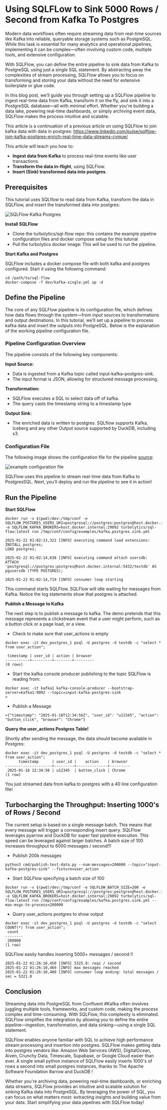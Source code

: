# Using SQLFLow to Sink 5000 Rows / Second from Kafka To Postgres

Modern data workflows often require streaming data from real-time sources like Kafka into reliable, queryable storage systems such as PostgreSQL. While this task is essential for many analytics and operational pipelines, implementing it can be complex—often involving custom code, multiple tools, and extensive configuration.

With SQLFlow, you can define the entire pipeline to sink data from Kafka to PostgreSQL using just a single SQL statement. By abstracting away the complexities of stream processing, SQLFlow allows you to focus on transforming and storing your data without the need for extensive boilerplate or glue code.

In this blog post, we’ll guide you through setting up a SQLFlow pipeline to ingest real-time data from Kafka, transform it on the fly, and sink it into a PostgreSQL database—all with minimal effort. Whether you're building a data lake, powering real-time dashboards, or simply archiving event data, SQLFlow makes the process intuitive and scalable.

This article is a continuation of a previous article on using SQLFlow to join kafka data with data in postgres: https://www.linkedin.com/pulse/sqlflow-join-kafka-postgres-enrich-real-time-data-streams-cymue/

This article will teach you how to:

- **Ingest data from Kafka** to process real-time events like user transactions.
- **Transform the data in-flight**, using SQLFlow.
- **Insert (Sink) transformed data into postgres**.

## Prerequisites

This tutorial uses SQLflow to read data from Kafka, transform the data in SQLFlow, and insert the transformed data into postgres:

![SQLFlow Kafka Postgres](./static/postgres_sink_arch.png)

**Install SQLFlow**
- Clone the turbolytics/sql-flow repo: this contains the example pipeline configuration files and docker compose setup for this tutorial
- Pull the turbolytics docker image: This will be used to run the pipeline.
 
**Start Kafka and Postgres**

SQLFlow includes a docker compose file with both kafka and postgres configured. Start it using the following command: 

```
cd /path/to/sql-flow
docker-compose -f dev/kafka-single.yml up -d
```

## Define the Pipeline

The core of any SQLFlow pipeline is its configuration file, which defines how data flows through the system—from input sources to transformations and output destinations. In this tutorial, we’ll set up a pipeline to process kafka data and insert the outputs into PostgreSQL. Below is the explanation of the working pipeline configuration file.

### Pipeline Configuration Overview

The pipeline consists of the following key components:

**Input Source:**

- Data is ingested from a Kafka topic called input-kafka-postgres-sink.
- The input format is JSON, allowing for structured message processing.

**Transformation:**

- SQLFlow executes a SQL to select data off of kafka.
- The query casts the timestamp string to a timestamp type

**Output Sink:**

- The enriched data is written to postgres. SQLflow supports Kafka, Iceberg and any other Output source supported by DuckDB, including s3.

### Configuration File

The following image shows the configuration file for the pipeline [source](https://github.com/turbolytics/sql-flow/blob/7ed32d6e79bf539b3b319d29aa1f2c7a383b5b05/dev/config/examples/kafka.postgres.sink.yml):

![example configuration file](./static/postgres_sink.png)

SQLFlow uses this pipeline to stream real-time data from Kafka to PostgresSQL. Next, you’ll deploy and run the pipeline to see it in action!

## Run the Pipeline

**Start SQLFlow**

```
docker run -v $(pwd)/dev:/tmp/conf -e SQLFLOW_POSTGRES_USERS_URI=postgresql://postgres:postgres@host.docker.internal:5432/testdb -e SQLFLOW_KAFKA_BROKERS=host.docker.internal:29092 turbolytics/sql-flow:latest run /tmp/conf/config/examples/kafka.postgres.sink.yml

2025-01-22 01:02:13,322 [INFO] executing command load extensions: INSTALL postgres;
LOAD postgres;

2025-01-22 01:02:14,638 [INFO] executing command attach usersdb: ATTACH 'postgresql://postgres:postgres@host.docker.internal:5432/testdb' AS pgusersdb (TYPE POSTGRES);

2025-01-22 01:02:14,719 [INFO] consumer loop starting
```

This command starts SQLFlow. SQLFlow will idle waiting for messages from Kafka. Notice the log statements show that postgres is attached.

**Publish a Message to Kafka**

The next step is to publish a message to kafka. The demo pretends that this message represents a clickstream event that a user might perform, such as a button click or a page load, or a view.

- Check to make sure that user_actions is empty
```
docker exec -it dev_postgres_1 psql -U postgres -d testdb -c "select * from user_action";

 timestamp | user_id | action | browser
-----------+---------+--------+---------
(0 rows)
```

- Start the kafka console producer publishing to the topic SQLFlow is reading from:
```
docker exec -it kafka1 kafka-console-producer --bootstrap-server=kafka1:9092 --topic=input-kafka-postgres-sink
>
```

- Publish a Message

```
>{"timestamp": "2025-01-18T12:34:56Z", "user_id": "u12345", "action": "button_click", "browser": "Chrome"}
```

**Query the user_actions Postgres Table!**

Shortly after sending the message, the data should become available in Postgres:

```
docker exec -it dev_postgres_1 psql -U postgres -d testdb -c "select * from user_action";
      timestamp      | user_id |    action    | browser
---------------------+---------+--------------+---------
 2025-01-18 12:34:56 | u12345  | button_click | Chrome
(1 row)
```

You just streamed data from kafka to postgres with a 40 line configuration file!

## Turbocharging the Throughput: Inserting 1000's of Rows / Second

The current setup is based on a single message batch. This means that every message will trigger a corresponding insert query. SQLFlow leverages pyarrow and DuckDB for super fast pipeline execution. This speed can be leveraged against larger batches. A batch size of 100 increases throughput to 6000 messages / second!!! 

- Publish 200k messages
 
```
python3 cmd/publish-test-data.py --num-messages=200000 --topic="input-kafka-postgres-sink" --fixture=user_action
```

- Start SQLFlow specifying a batch size of 100
 
```
docker run -v $(pwd)/dev:/tmp/conf -e SQLFLOW_BATCH_SIZE=200 -e SQLFLOW_POSTGRES_USERS_URI=postgresql://postgres:postgres@host.docker.internal:5432/testdb -e SQLFLOW_KAFKA_BROKERS=host.docker.internal:29092 turbolytics/sql-flow:latest run /tmp/conf/config/examples/kafka.postgres.sink.yml --max-msgs-to-process=200000
```

- Query user_actions postgres to show output

```
docker exec -it dev_postgres_1 psql -U postgres -d testdb -c "select COUNT(*) from user_action";
 count
--------
 200000
(1 row)
```

SQLFlow easily handles inserting 5000+ messages / second !!

```
2025-01-22 01:26:10,450 [INFO] 5325.0: reqs / second
2025-01-22 01:26:10,469 [INFO] max messages reached
2025-01-22 01:26:10,480 [INFO] consumer loop ending: total messages / sec = 5321.0
```

## Conclusion

Streaming data into PostgreSQL from Confluent #Kafka often involves juggling multiple tools, frameworks, and custom code, making the process complex and time-consuming. With SQLFlow, this complexity is eliminated. SQLFlow simplifies the integration by allowing you to define the entire pipeline—ingestion, transformation, and data sinking—using a single SQL statement.

SQLFlow enables anyone familiar with SQL to achieve high performance stream processing and insertion into postgres. SQLFlow makes getting data into postgres vendors like: Amazon Web Services (AWS), DigitalOcean, Aiven, Crunchy Data, Timescale, Supabase, or Google Cloud easier than ever. A single small python instance of SQLFlow easily inserts 1000's of rows a second into small postgres instances, thanks to The Apache Software Foundation #arrow and DuckDB !

Whether you're archiving data, powering real-time dashboards, or enriching data streams, SQLFlow provides an intuitive and scalable solution for sinking Kafka data into PostgreSQL. By leveraging the power of SQL, you can focus on what matters most: extracting insights and building value from your data. Start simplifying your data pipelines with SQLFlow today! 